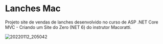 # Lanches Mac
Projeto site de vendas de lanches desenvolvido no curso de ASP .NET Core MVC - Criando um Site do Zero (NET 6) do instrutor Macoratti.

![20220112_205042](https://user-images.githubusercontent.com/86168060/174867803-5fde3be8-81d9-46e9-aa3d-106ba393ff35.gif)
